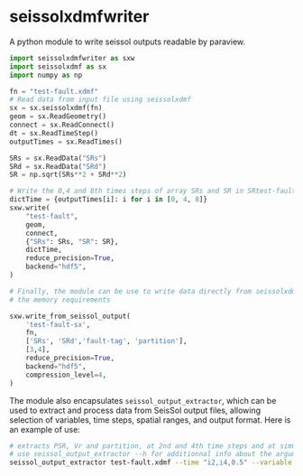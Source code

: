 seissolxdmfwriter
=================
A python module to write seissol outputs readable by paraview.

```python
import seissolxdmfwriter as sxw
import seissolxdmf as sx
import numpy as np

fn = "test-fault.xdmf"
# Read data from input file using seissolxdmf
sx = sx.seissolxdmf(fn)
geom = sx.ReadGeometry()
connect = sx.ReadConnect()
dt = sx.ReadTimeStep()
outputTimes = sx.ReadTimes()

SRs = sx.ReadData("SRs")
SRd = sx.ReadData("SRd")
SR = np.sqrt(SRs**2 + SRd**2)

# Write the 0,4 and 8th times steps of array SRs and SR in SRtest-fault.xdmf/SRtest-fault.h5
dictTime = {outputTimes[i]: i for i in [0, 4, 8]}
sxw.write(
    "test-fault",
    geom,
    connect,
    {"SRs": SRs, "SR": SR},
    dictTime,
    reduce_precision=True,
    backend="hdf5",
)

# Finally, the module can be use to write data directly from seissolxdmf, limiting
# the memory requirements

sxw.write_from_seissol_output(
    'test-fault-sx',
    fn,
    ['SRs', 'SRd','fault-tag', 'partition'],
    [3,4],
    reduce_precision=True,
    backend="hdf5",
    compression_level=4,
)

```

The module also encapsulates `seissol_output_extractor`, which can be used to extract and process data from SeisSol output files, allowing selection of variables, time steps, spatial ranges, and output format.
Here is an example of use:

```bash
# extracts PSR, Vr and partition, at 2nd and 4th time steps and at simulation time 0.5, from test-fault.xdmf and write into test_new-fault.xdmf
# use seissol_output_extractor --h for additionnal info about the arguments
seissol_output_extractor test-fault.xdmf --time "i2,i4,0.5" --variable PSR Vr partition --add2prefix "_new"
```

